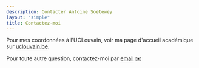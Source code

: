 ```yaml
---
description: Contacter Antoine Soetewey
layout: "simple"
title: Contactez-moi
---
```


Pour mes coordonnées à l'UCLouvain, voir ma page d'accueil académique sur <a href="https://uclouvain.be/fr/directories/antoine.soetewey" target="_blank" rel="noopener">uclouvain.be</a>.

Pour toute autre question, contactez-moi par [email](mailto:ant.soetewey@gmail.com) :envelope:
